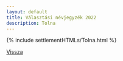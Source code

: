 ```yaml
---
layout: default
title: Választási névjegyzék 2022
description: Tolna
---
```


{% include settlementHTMLs/Tolna.html %}

[Vissza](../)
